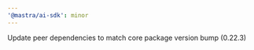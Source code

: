 ```yaml
---
'@mastra/ai-sdk': minor
---
```


Update peer dependencies to match core package version bump (0.22.3)
